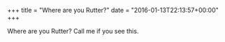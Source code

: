 +++
title = "Where are you Rutter?"
date = "2016-01-13T22:13:57+00:00"
+++

Where are you Rutter? Call me if you see this.
			